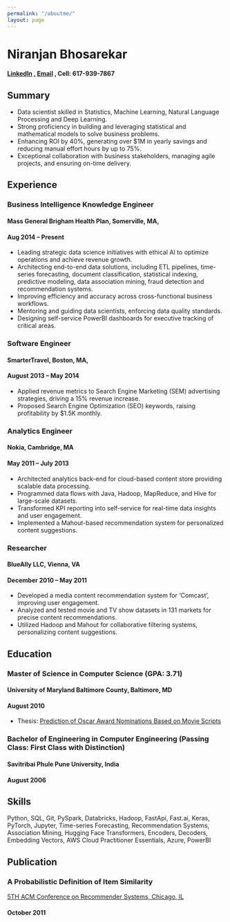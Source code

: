 ```yaml
---
permalink: "/aboutme/"
layout: page
---
```


# Niranjan Bhosarekar
#### [LinkedIn](https://www.linkedin.com/in/nsb700) , [Email](mailto:nsb700@outlook.com) , Cell: 617-939-7867

## Summary

 - Data scientist skilled in Statistics, Machine Learning, Natural Language Processing and Deep Learning.
 - Strong proficiency in building and leveraging statistical and mathematical models to solve business problems.
 - Enhancing ROI by 40%, generating over $1M in yearly savings and reducing manual effort hours by up to 75%.
 - Exceptional collaboration with business stakeholders, managing agile projects, and ensuring on-time delivery.

## Experience

### Business Intelligence Knowledge Engineer 
#### Mass General Brigham Health Plan, Somerville, MA,
#### Aug 2014 – Present
 - Leading strategic data science initiatives with ethical AI to optimize operations and achieve revenue growth.
 - Architecting end-to-end data solutions, including ETL pipelines, time-series forecasting, document classification,
statistical indexing, predictive modeling, data association mining, fraud detection and recommendation systems.
 - Improving efficiency and accuracy across cross-functional business workflows.
 - Mentoring and guiding data scientists, enforcing data quality standards.
 - Designing self-service PowerBI dashboards for executive tracking of critical areas.

### Software Engineer
#### SmarterTravel, Boston, MA, 
#### August 2013 – May 2014
 - Applied revenue metrics to Search Engine Marketing (SEM) advertising strategies, driving a 15% revenue increase.
 - Proposed Search Engine Optimization (SEO) keywords, raising profitability by $1.5K monthly.


### Analytics Engineer
#### Nokia, Cambridge, MA
#### May 2011 – July 2013
 - Architected analytics back-end for cloud-based content store providing scalable data processing.
 - Programmed data flows with Java, Hadoop, MapReduce, and Hive for large-scale datasets.
 - Transformed KPI reporting into self-service for real-time data insights and user engagement.
 - Implemented a Mahout-based recommendation system for personalized content suggestions.


### Researcher
#### BlueAlly LLC, Vienna, VA
#### December 2010 – May 2011
 - Developed a media content recommendation system for ‘Comcast’, improving user engagement.
 - Analyzed and tested movie and TV show datasets in 131 markets for precise content recommendations.
 - Utilized Hadoop and Mahout for collaborative filtering systems, personalizing content suggestions.

## Education

### Master of Science in Computer Science (GPA: 3.71)
#### University of Maryland Baltimore County, Baltimore, MD
#### August 2010
 - Thesis: [Prediction of Oscar Award Nominations Based on Movie Scripts](https://ebiquity.umbc.edu/event/html/id/352/Prediction-of-Oscar-Award-Nominations-Based-on-Movie-Scripts)

### Bachelor of Engineering in Computer Engineering (Passing Class: First Class with Distinction)
#### Savitribai Phule Pune University, India
#### August 2006

## Skills
Python, SQL, Git, PySpark, Databricks, Hadoop, FastApi, Fast.ai, Keras, 
PyTorch, Jupyter, Time-series Forecasting, Recommendation Systems, Association Mining, 
Hugging Face Transformers, Encoders, Decoders, Embedding Vectors, 
AWS Cloud Practitioner Essentials, Azure, PowerBI

## Publication

### A Probabilistic Definition of Item Similarity
[5TH ACM Conference on Recommender Systems, Chicago, IL](https://dl.acm.org/doi/10.1145/2043932.2043973)
#### October 2011
